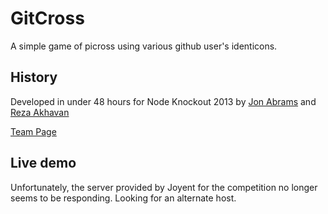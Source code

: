 # GitCross

A simple game of picross using various github user's identicons.

## History

Developed in under 48 hours for Node Knockout 2013 by [Jon Abrams](http://github.com/JonAbrams) and [Reza Akhavan](http://github.com/jedireza)

[Team Page](http://nodeknockout.com/teams/throw-42)

## Live demo

Unfortunately, the server provided by Joyent for the competition no longer seems to be responding. Looking for an alternate host.
